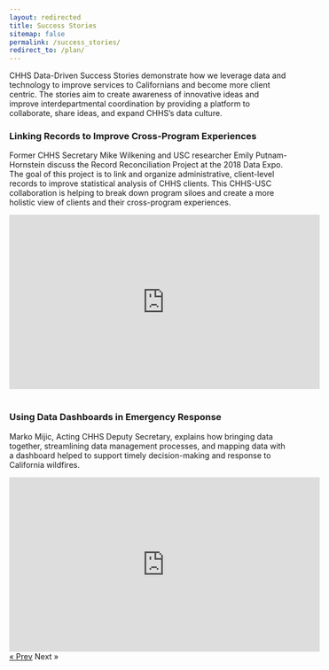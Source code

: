 ```yaml
---
layout: redirected
title: Success Stories
sitemap: false
permalink: /success_stories/
redirect_to: /plan/
---
```


CHHS Data-Driven Success Stories demonstrate how we leverage data and technology to improve services to Californians and become more client centric.  The stories aim to create awareness of innovative ideas and improve interdepartmental coordination by providing a platform to collaborate, share ideas, and expand CHHS’s data culture.
<br>
### <a name="recordreconciliation"></a>Linking Records to Improve Cross-Program Experiences

Former CHHS Secretary Mike Wilkening and USC researcher Emily Putnam-Hornstein discuss the Record Reconciliation Project at the 2018 Data Expo. The goal of this project is to link and organize administrative, client-level records to improve statistical analysis of CHHS clients. This CHHS-USC collaboration is helping to break down program siloes and create a more holistic view of clients and their cross-program experiences.

<center><iframe width="560" height="315" src="https://www.youtube.com/embed/smJIc6yrJas" frameborder="0" allow="autoplay; encrypted-media" allowfullscreen></iframe></center>

<br>

### Using Data Dashboards in Emergency Response

Marko Mijic, Acting CHHS Deputy Secretary, explains how bringing data together, streamlining data management processes, and mapping data with a dashboard helped to support timely decision-making and response to California wildfires.

<center><iframe width="560" height="315" src="https://www.youtube.com/embed/sWNjc8aflew" frameborder="0" allow="autoplay; encrypted-media" allowfullscreen></iframe></center>

<!-- Pagination -->
<div class="pagination">
  <a class="pagination-item older" href="{{ site.baseurl }}/resource_library">&laquo; Prev</a>
  <span class="pagination-item newer">Next &raquo;</span>
</div>